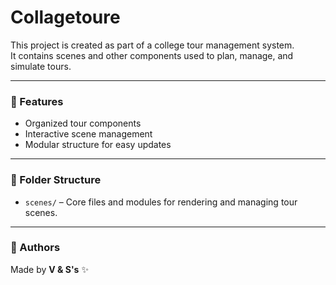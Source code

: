 # Collagetoure

This project is created as part of a college tour management system.  
It contains scenes and other components used to plan, manage, and simulate tours.

---

### 🔧 Features
- Organized tour components
- Interactive scene management
- Modular structure for easy updates

---

### 📁 Folder Structure
- `scenes/` – Core files and modules for rendering and managing tour scenes.

---

### 👥 Authors
Made by **V & S's** ✨
